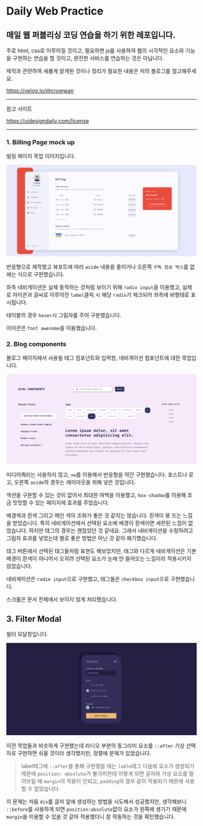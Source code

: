 # Daily Web Practice

## 매일 웹 퍼블리싱 코딩 연습을 하기 위한 레포입니다.

주로 html, css로 이루어질 것이고, 필요하면 js를 사용하여 웹의 시각적인 요소와 기능을 구현하는 연습을 할 것이고, 완전한 서비스를 연습하는 것은 아닙니다.

제작과 관련하여 새롭게 알게된 것이나 정리가 필요한 내용은 저의 블로그를 참고해주세요.

https://velog.io/@crowwan

---

참고 사이트

https://uidesigndaily.com/license

---

### 1. Billing Page mock up

빌링 페이지 목업 이미지입니다.

![billingpage](./Mockup-img/billing-page.png)

반응형으로 제작했고 뷰포트에 따라 `aside` 내용을 줄이거나 오른쪽 `구독 정보 박스`를 없애는 식으로 구현했습니다.

좌측 네비게이션은 실제 동작하는 것처럼 보이기 위해 `radio input`을 이용했고, 실제로 아이콘과 글씨로 이루어진 `label`클릭 시 해당 `radio`가 체크되어 좌측에 바형태로 표시됩니다.

테이블의 경우 `hover`시 그림자를 주어 구분했습니다.

아이콘은 `font awesome`을 이용했습니다.

### 2. Blog components

블로그 페이지에서 사용될 태그 컴포넌트와 입력창, 네비게이션 컴포넌트에 대한 목업입니다.

![blog-components1](./Mockup-img/blog-components1.png)

미디어쿼리는 사용하지 않고, `vw`를 이용해서 반응형을 약간 구현했습니다. 포스트나 로고, 오른쪽 `aside`의 경우는 레이아웃을 위해 넣은 것입니다.

섹션을 구분할 수 있는 것이 없어서 최대한 여백을 이용했고, `box-shadow`를 이용해 조금 밋밋할 수 있는 페이지에 효과를 주었습니다.

배경색과 흰색 그리고 메인 색의 조화가 좋은 것 같지는 않습니다. 흰색이 붕 뜨는 느낌을 받았습니다. 특히 네비게이션에서 선택된 요소에 배경이 흰색이면 세련된 느낌이 없었습니다. 하지만 태그의 경우는 괜찮았던 것 같네요. 그래서 네비게이션을 수정하려고 그림자 효과를 넣었는데 별로 좋은 방법은 아닌 것 같아 폐기했습니다.

태그 버튼에서 선택된 태그들처럼 표현도 해보았지만, 태그와 다르게 네비게이션은 기본 배경이 흰색이 아니어서 오히려 선택된 요소가 눈에 안 들어오는 느낌이라 적용시키지 않았습니다.

네비게이션은 `radio input`으로 구현했고, 태그들은 `checkbox input`으로 구현했습니다.

스크롤은 문서 전체에서 보이지 않게 처리했습니다.

## 3. Filter Modal

필터 모달창입니다.

![filter-modal](./Mockup-img/filter-modal.png)

이전 목업들과 비슷하게 구현했는데 라디오 부분의 동그라미 요소를 `::after` 가상 선택자로 구현하면 쉬울 것이라 생각했지만, 정렬에 문제가 있었습니다.

> label태그에 `::after`를 통해 구현했을 때는 `lable`태그 다음에 요소가 생성되기 때문에 `position: absolute`가 불가피한데 이렇게 되면 글자와 가상 요소를 떨어뜨릴 때 `margin`이 적용이 안되고, `padding`의 경우 같이 적용되기 때문에 사용할 수 없었습니다.

이 문제는 처음 `div`를 글자 앞에 생성하는 방법을 시도해서 성공했지만, 생각해보니 `::before`를 사용하게 되면 `position:absolute`없이 요소가 왼쪽에 생기기 때문에 `margin`을 이용할 수 있을 것 같아 적용했더니 잘 작동하는 것을 확인했습니다.
